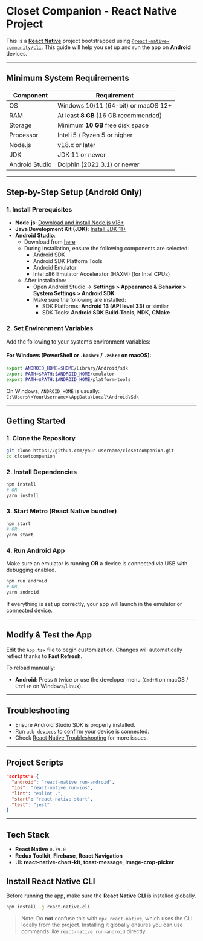 # Closet Companion - React Native Project

This is a [**React Native**](https://reactnative.dev) project bootstrapped using [`@react-native-community/cli`](https://github.com/react-native-community/cli). This guide will help you set up and run the app on **Android** devices.

---

## Minimum System Requirements

| Component          | Requirement                                   |
|--------------------|-----------------------------------------------|
| OS                 | Windows 10/11 (64-bit) or macOS 12+           |
| RAM                | At least **8 GB** (16 GB recommended)         |
| Storage            | Minimum **10 GB** free disk space             |
| Processor          | Intel i5 / Ryzen 5 or higher                  |
| Node.js            | v18.x or later                                |
| JDK                | JDK 11 or newer                               |
| Android Studio     | Dolphin (2021.3.1) or newer                   |

---

##  Step-by-Step Setup (Android Only)

### 1. Install Prerequisites

- **Node.js**: [Download and install Node.js v18+](https://nodejs.org)
- **Java Development Kit (JDK)**: [Install JDK 11+](https://adoptopenjdk.net/)
- **Android Studio**:
  - Download from [here](https://developer.android.com/studio)
  - During installation, ensure the following components are selected:
    - Android SDK
    - Android SDK Platform Tools
    - Android Emulator
    - Intel x86 Emulator Accelerator (HAXM) (for Intel CPUs)
  - After installation:
    - Open Android Studio → **Settings > Appearance & Behavior > System Settings > Android SDK**
    - Make sure the following are installed:
      - SDK Platforms: **Android 13 (API level 33)** or similar
      - SDK Tools: **Android SDK Build-Tools**, **NDK**, **CMake**

### 2. Set Environment Variables

Add the following to your system’s environment variables:

#### For Windows (PowerShell or `.bashrc` / `.zshrc` on macOS):

```sh
export ANDROID_HOME=$HOME/Library/Android/sdk
export PATH=$PATH:$ANDROID_HOME/emulator
export PATH=$PATH:$ANDROID_HOME/platform-tools
```

On Windows, `ANDROID_HOME` is usually:  
`C:\Users\<YourUsername>\AppData\Local\Android\Sdk`

---

## Getting Started

### 1. Clone the Repository

```sh
git clone https://github.com/your-username/closetcompanion.git
cd closetcompanion
```

### 2. Install Dependencies

```sh
npm install
# OR
yarn install
```

### 3. Start Metro (React Native bundler)

```sh
npm start
# OR
yarn start
```

### 4. Run Android App

Make sure an emulator is running **OR** a device is connected via USB with debugging enabled.

```sh
npm run android
# OR
yarn android
```

If everything is set up correctly, your app will launch in the emulator or connected device.

---

## Modify & Test the App

Edit the `App.tsx` file to begin customization. Changes will automatically reflect thanks to **Fast Refresh**.

To reload manually:

- **Android**: Press `R` twice or use the developer menu (`Cmd+M` on macOS / `Ctrl+M` on Windows/Linux).

---

## Troubleshooting

- Ensure Android Studio SDK is properly installed.
- Run `adb devices` to confirm your device is connected.
- Check [React Native Troubleshooting](https://reactnative.dev/docs/troubleshooting) for more issues.

---

## Project Scripts

```json
"scripts": {
  "android": "react-native run-android",
  "ios": "react-native run-ios",
  "lint": "eslint .",
  "start": "react-native start",
  "test": "jest"
}
```

---

##  Tech Stack

- **React Native** `0.79.0`
- **Redux Toolkit**, **Firebase**, **React Navigation**
- UI: **react-native-chart-kit**, **toast-message**, **image-crop-picker**


## Install React Native CLI

Before running the app, make sure the **React Native CLI** is installed globally.

```sh
npm install -g react-native-cli
```

> Note: Do **not** confuse this with `npx react-native`, which uses the CLI locally from the project. Installing it globally ensures you can use commands like `react-native run-android` directly.
